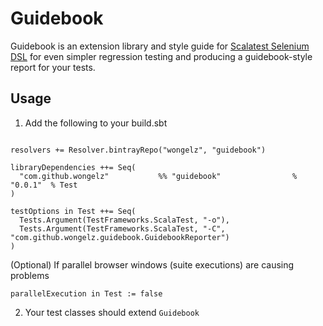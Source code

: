 Guidebook
=========

Guidebook is an extension library and style guide for [Scalatest Selenium DSL](http://www.scalatest.org/user_guide/using_selenium)
for even simpler regression testing and producing a guidebook-style report for your tests.

Usage
-----
1. Add the following to your build.sbt

```

resolvers += Resolver.bintrayRepo("wongelz", "guidebook")

libraryDependencies ++= Seq(
  "com.github.wongelz"           %% "guidebook"                % "0.0.1"  % Test
)

testOptions in Test ++= Seq(
  Tests.Argument(TestFrameworks.ScalaTest, "-o"),
  Tests.Argument(TestFrameworks.ScalaTest, "-C", "com.github.wongelz.guidebook.GuidebookReporter")
)
```

(Optional) If parallel browser windows (suite executions) are causing problems

```
parallelExecution in Test := false

```

2. Your test classes should extend `Guidebook`
